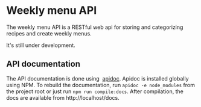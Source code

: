 # Weekly menu API

The weekly menu API is a RESTful web api for storing and categorizing recipes and create weekly menus.

It's still under development.

## API documentation

The API documentation is done using  [apidoc](https://apidocjs.com/). Apidoc is installed globally using NPM. To rebuild the documentation, run `apidoc -e node_modules` from the project root or just run `npm run compile:docs`. After compilation, the docs are available from http://localhost/docs.
